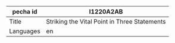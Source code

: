 |pecha id | I1220A2AB
| --- | --- 
|Title | Striking the Vital Point in Three Statements 
|Languages | en